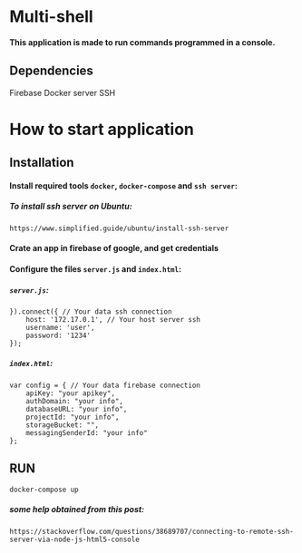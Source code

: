 # Multi-shell

#### This application is made to run commands programmed in a console.

## Dependencies
Firebase
Docker
server SSH

# How to start application

## Installation

#### Install required tools `docker`, `docker-compose` and `ssh server`:

##### To install ssh server on Ubuntu:
```
https://www.simplified.guide/ubuntu/install-ssh-server
```
#### Crate an app in firebase of google, and get credentials

#### Configure the files `server.js` and `index.html`:

##### `server.js`:
```
}).connect({ // Your data ssh connection
    host: '172.17.0.1', // Your host server ssh
    username: 'user',
    password: '1234'
});
```

##### `index.html`:
```
var config = { // Your data firebase connection
    apiKey: "your apikey",
    authDomain: "your info",
    databaseURL: "your info",
    projectId: "your info",
    storageBucket: "",
    messagingSenderId: "your info"
};
```

## RUN
```
docker-compose up
```

##### some help obtained from this post:
```
https://stackoverflow.com/questions/38689707/connecting-to-remote-ssh-server-via-node-js-html5-console
```